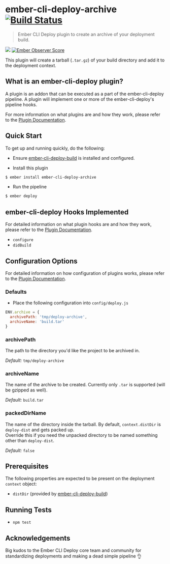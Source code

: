 # ember-cli-deploy-archive [![Build Status](https://travis-ci.org/elidupuis/ember-cli-deploy-archive.svg?branch=master)](https://travis-ci.org/elidupuis/ember-cli-deploy-archive)

> Ember CLI Deploy plugin to create an archive of your deployment build.

[![](https://ember-cli-deploy.github.io/ember-cli-deploy-version-badges/plugins/ember-cli-deploy-build.svg)](http://ember-cli-deploy.github.io/ember-cli-deploy-version-badges/) [![Ember Observer Score](http://emberobserver.com/badges/ember-cli-deploy-archive.svg)](http://emberobserver.com/addons/ember-cli-deploy-archive)

This plugin will create a tarball (`.tar.gz`) of your build directory and add it to the deployment context.

## What is an ember-cli-deploy plugin?

A plugin is an addon that can be executed as a part of the ember-cli-deploy pipeline. A plugin will implement one or more of the ember-cli-deploy's pipeline hooks.

For more information on what plugins are and how they work, please refer to the [Plugin Documentation][1].

## Quick Start
To get up and running quickly, do the following:

- Ensure [ember-cli-deploy-build][2] is installed and configured.

- Install this plugin

```bash
$ ember install ember-cli-deploy-archive
```

- Run the pipeline

```bash
$ ember deploy
```

## ember-cli-deploy Hooks Implemented

For detailed information on what plugin hooks are and how they work, please refer to the [Plugin Documentation][1].

- `configure`
- `didBuild`

## Configuration Options

For detailed information on how configuration of plugins works, please refer to the [Plugin Documentation][1].

### Defaults

- Place the following configuration into `config/deploy.js`

```javascript
ENV.archive = {
  archivePath: 'tmp/deploy-archive',
  archiveName: 'build.tar'
}
```

### archivePath

The path to the directory you'd like the project to be archived in.

*Default:* `tmp/deploy-archive`

### archiveName

The name of the archive to be created. Currently only `.tar` is supported (will be gzipped as well).

*Default:* `build.tar`

### packedDirName

The name of the directory inside the tarball. By default, `context.distDir` is `deploy-dist` and gets packed up.  
Override this if you need the unpacked directory to be named something other than `deploy-dist`.

*Default:* `false`

## Prerequisites

The following properties are expected to be present on the deployment `context` object:

- `distDir` (provided by [ember-cli-deploy-build][2])

## Running Tests

- `npm test`


## Acknowledgements

Big kudos to the Ember CLI Deploy core team and community for 
standardizing deployments and making a dead simple pipeline :ok_hand:

[1]: http://ember-cli.github.io/ember-cli-deploy/plugins "Plugin Documentation"
[2]: https://github.com/ember-cli-deploy/ember-cli-deploy-build "ember-cli-deploy-build"
